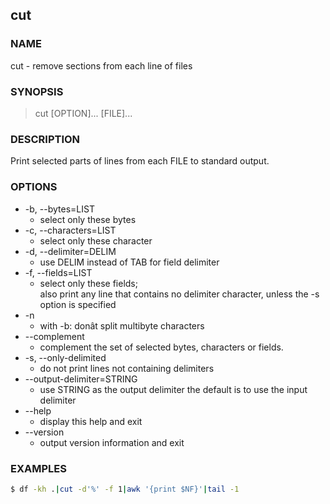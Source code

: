 ## cut


### NAME

cut - remove sections from each line of files

### SYNOPSIS

> cut [OPTION]... [FILE]...

### DESCRIPTION

Print selected parts of lines from each FILE to standard output. 

### OPTIONS

* -b, --bytes=LIST
    * select only these bytes
* -c, --characters=LIST
    * select only these character
* -d, --delimiter=DELIM
    * use DELIM instead of TAB for field delimiter
* -f, --fields=LIST
   * select only these fields;  
     also print any line that contains no delimiter character, unless the -s option is specified
* -n     
    * with -b: donât split multibyte characters
* --complement
    * complement the set of selected bytes, characters or fields.
* -s, --only-delimited
    * do not print lines not containing delimiters
* --output-delimiter=STRING
    * use STRING as the output delimiter the default is to use the input delimiter
* --help 
    * display this help and exit
* --version
    * output version information and exit

### EXAMPLES

```bash
$ df -kh .|cut -d'%' -f 1|awk '{print $NF}'|tail -1
```